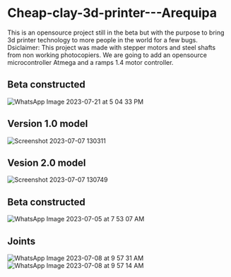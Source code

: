 # Cheap-clay-3d-printer---Arequipa
This is an opensource project still in the beta but with the purpose to bring 3d printer technology to more people in the world for a few bugs.
Dsiclaimer: This project was made with stepper motors and steel shafts from non working photocopiers. We are going to add an opensource microcontroller Atmega 
and a ramps 1.4 motor controller.
## Beta constructed
![WhatsApp Image 2023-07-21 at 5 04 33 PM](https://github.com/CleisonManriqueAguirre/Cheap-clay-3d-printer---Arequipa/assets/36308238/77a1157d-65c0-4f1d-8e2e-902c35b005bf)
## Version 1.0 model
![Screenshot 2023-07-07 130311](https://github.com/CleisonManriqueAguirre/Cheap-clay-3d-printer---Arequipa/assets/36308238/29acb9a3-72d2-4965-b8a8-6305e12d6f9b)
## Vesion 2.0 model
![Screenshot 2023-07-07 130749](https://github.com/CleisonManriqueAguirre/Cheap-clay-3d-printer---Arequipa/assets/36308238/9d1f5048-3957-4d97-9c58-79d06eac8535)
## Beta constructed
![WhatsApp Image 2023-07-05 at 7 53 07 AM](https://github.com/CleisonManriqueAguirre/Cheap-clay-3d-printer---Arequipa/assets/36308238/b08ef346-31b3-43d2-90ce-b393d11e3bec)
## Joints
![WhatsApp Image 2023-07-08 at 9 57 31 AM](https://github.com/CleisonManriqueAguirre/Cheap-clay-3d-printer---Arequipa/assets/36308238/1574226f-e696-427e-8dbc-6ff9e3f4d9de)
![WhatsApp Image 2023-07-08 at 9 57 14 AM](https://github.com/CleisonManriqueAguirre/Cheap-clay-3d-printer---Arequipa/assets/36308238/3a42e233-8ad4-489b-80e3-3f1f9e9af0da)
